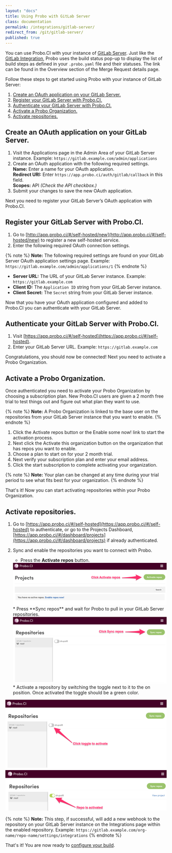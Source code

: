 ```yaml
---
layout: "docs"
title: Using Probo with GitLab Server
class: documentation
permalink: /integrations/gitlab-server/
redirect_from: /git/gitlab-server/
published: true
---
```

You can use Probo.CI with your instance of [GitLab Server](https://about.gitlab.com/install/). Just like the [GitLab Integration](/git/gitlab/ "GitLab Integration"), Probo uses the build status pop-up to display the list of build steps as defined in your `.probo.yaml` file and their statuses. The link can be found in the Overview section of the Merge Request details page.

Follow these steps to get started using Probo with your instance of GitLab Server:

1. <a href="#create-an-oauth-application-on-your-gitlab-server">Create an OAuth application on your GitLab Server.</a>
2. <a href="#register-your-gitlab-server-with-proboci">Register your GitLab Server with Probo.CI.</a>
3. <a href="#authenticate-your-gitlab-server-with-proboci">Authenticate your GitLab Server with Probo.CI.</a>
4. <a href="#activate-a-probo-organization">Activate a Probo Organization.</a>
5. <a href="#activating-repositories">Activate repositories.</a>

## Create an OAuth application on your GitLab Server.

1. Visit the Applications page in the Admin Area of your GitLab Server instance. Example: `https://gitlab.example.com/admin/applications` 
2. Create an OAuth application with the following required settings.  
   **Name:** Enter a name for your OAuth application.  
   **Redirect URI:** Enter `https://app.probo.ci/auth/gitlab/callback` in this field.  
   **Scopes:** API _(Check the API checkbox.)_
3. Submit your changes to save the new OAuth application.

Next you need to register your GitLab Server’s OAuth application with Probo.CI.

## Register your GitLab Server with Probo.CI.

1. Go to [http://app.probo.ci/#/self-hosted/new](http://app.probo.ci/#/self-hosted/new) to register a new self-hosted service.
2. Enter the following required OAuth connection settings.

{% note %}
**Note:** The following required settings are found on your GitLab Server OAuth application settings page. Example: `https://gitlab.example.com/admin/applications/1`
{% endnote %}

- **Server URL:** The URL of your GitLab Server instance. Example: `https://gitlab.example.com`
- **Client ID:** The `Application ID` string from your GitLab Server instance.
- **Client Secret:** The `Secret` string from your GitLab Server instance.

Now that you have your OAuth application configured and added to Probo.CI you can authenticate with your GitLab Server.

## Authenticate your GitLab Server with Probo.CI.

1. Visit [https://app.probo.ci/#/self-hosted](https://app.probo.ci/#/self-hosted).
2. Enter your GitLab Server URL. Example: `https://gitlab.example.com`

Congratulations, you should now be connected! Next you need to activate a Probo Organization.

## Activate a Probo Organization.

Once authenticated you need to activate your Probo Organization by choosing a subscription plan. New Probo.CI users are given a 2 month free trial to test things out and figure out what plan they want to use.

{% note %}
**Note:** A Probo Organization is linked to the base user on the repositories from your GitLab Server instance that you want to enable.
{% endnote %}

1. Click the Activate repos button or the Enable some now! link to start the activation process.
2. Next click the Activate this organization button on the organization that has repos you want to enable.
3. Choose a plan to start on for your 2 month trial.  
4. Next verify your subscription plan and enter your email address. 
5. Click the start subscription to complete activating your organization.

{% note %}
**Note:** Your plan can be changed at any time during your trial period to see what fits best for your organization.
{% endnote %}

That's it! Now you can start activating repositories within your Probo Organization.

## Activate repositories.

1. Go to [https://app.probo.ci/#/self-hosted](https://app.probo.ci/#/self-hosted) to authenticate, or go to the Projects Dashboard, [https://app.probo.ci/#/dashboard/projects](https://app.probo.ci/#/dashboard/projects) if already authenticated.

2. Sync and enable the repositories you want to connect with Probo.
   * Press the **Activate repos** button.
   <a href="/images/gitlab-server/activate-repos.png" data-lightbox="gitlabserver-setup-8-9-10">
   <img src="/images/gitlab-server/activate-repos.png" alt="Arrow pointing to the Activate Repositories button in the Probo web app." class="screenshot">
   </a>
   * Press **Sync repos** and wait for Probo to pull in your GitLab Server repositories.
   <a href="/images/gitlab-server/sync-repos.png" data-lightbox="gitlabserver-setup-8-9-10">
   <img src="/images/gitlab-server/sync-repos.png" alt="Arrow pointing to the Sync Repositories button in the Probo web app." class="screenshot">
   </a>
   * Activate a repository by switching the toggle next to it to the on position. Once activated the toggle should be a green color.
  <a href="/images/gitlab-server/activate-repo.png" data-lightbox="gitlabserver-setup-8-9-10">
  <img src="/images/gitlab-server/activate-repo.png" alt="Arrow pointing to the repository activation toggle for a project in the Probo web app." class="screenshot">
  </a>
  <a href="/images/gitlab-server/activated-repo.png" data-lightbox="gitlabserver-setup-8-9-10">
  <img src="/images/gitlab-server/activated-repo.png" alt="Arrow pointing to the repository activation toggle for a project in the Probo web app." class="screenshot">
  </a>

{% note %}
**Note:** This step, if successful, will add a new webhook to the repository on your GitLab Server instance on the Integrations page within the enabled repository. Example: `https://gitlab.example.com/org-name/repo-name/settings/integrations`
{% endnote %}

That's it! You are now ready to [configure your build](https://docs.probo.ci/build/).
